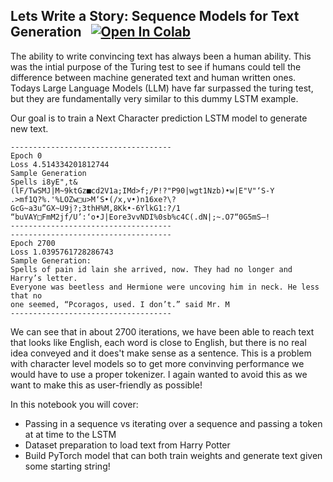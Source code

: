 ## Lets Write a Story: Sequence Models for Text Generation &nbsp; [![Open In Colab](https://colab.research.google.com/assets/colab-badge.svg)](https://colab.research.google.com/drive/1KO4JeIHRiKxiRJdK7gY-B9bZGfDSvCt_?usp=sharing)

The ability to write convincing text has always been a human ability. This was the intial purpose
of the Turing test to see if humans could tell the difference between machine generated text and 
human written ones. Todays Large Language Models (LLM) have far surpassed the turing test, but they are
fundamentally very similar to this dummy LSTM example. 

Our goal is to train a Next Character prediction LSTM model to generate new text. 


```
------------------------------------
Epoch 0
Loss 4.514334201812744
Sample Generation
Spells i8yE",t&(lF/TwSMJ|M~9ktGz■cd2V1a;IMd>f;/P!?"P90|wgt1Nzb)•w|E"V"‘S-Y
.>mf1Q?%.'%LOZw□u>M‘S•(/x,v•)n16xe?\?GcG~a3u”GX~U9j?;3thH%M,8Kk•-6YlkG1:?/1
“buVAY□FmM2jf/U’:‘o•J|Eore3vvNDI%0sb%c4C(.dN|;~.O7“0G5mS—!
------------------------------------
------------------------------------
Epoch 2700
Loss 1.0395761728286743
Sample Generation:
Spells of pain id lain she arrived, now. They had no longer and Harry’s letter. 
Everyone was beetless and Hermione were uncoving him in neck. He less that no 
one seemed, “Pcoragos, used. I don’t.” said Mr. M
------------------------------------
```

We can see that in about 2700 iterations, we have been able to reach text that looks like English, each word is close to English, but there 
is no real idea conveyed and it does't make sense as a sentence. This is a problem with character level models
so to get more convinving performance we would have to use a proper tokenizer. I again wanted to avoid this as we want to 
make this as user-friendly as possible!

In this notebook you will cover: 
- Passing in a sequence vs iterating over a sequence and passing a token at at time to the LSTM
- Dataset preparation to load text from Harry Potter
- Build PyTorch model that can both train weights and generate text given some starting string!